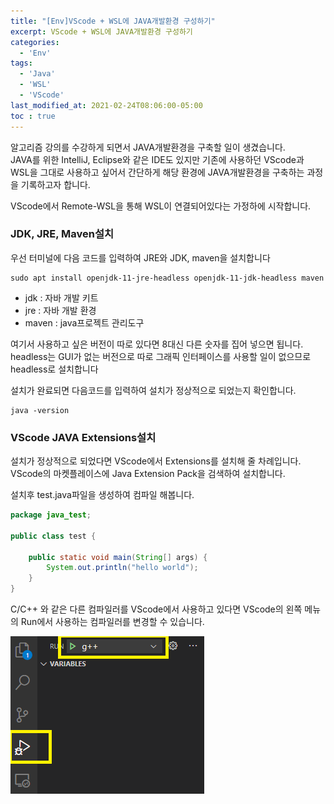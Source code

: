 ```yaml
---
title: "[Env]VScode + WSL에 JAVA개발환경 구성하기"
excerpt: VScode + WSL에 JAVA개발환경 구성하기
categories:
  - 'Env'
tags:
  - 'Java'
  - 'WSL'
  - 'VScode'
last_modified_at: 2021-02-24T08:06:00-05:00
toc : true
---
```


알고리즘 강의를 수강하게 되면서 JAVA개발환경을 구축할 일이 생겼습니다.  
JAVA를 위한 IntelliJ, Eclipse와 같은 IDE도 있지만 
기존에 사용하던 VScode과 WSL을 그대로 사용하고 싶어서 간단하게 해당 환경에 
JAVA개발환경을 구축하는 과정을 기록하고자 합니다.

VScode에서 Remote-WSL을 통해 WSL이 연결되어있다는 가정하에 시작합니다.

### JDK, JRE, Maven설치

우선 터미널에 다음 코드를 입력하여 JRE와 JDK, maven을 설치합니다
```
sudo apt install openjdk-11-jre-headless openjdk-11-jdk-headless maven
```
- jdk : 자바 개발 키트
- jre : 자바 개발 환경 
- maven : java프로젝트 관리도구  

여기서 사용하고 싶은 버전이 따로 있다면 8대신 다른 숫자를 집어 넣으면 됩니다.  
headless는 GUI가 없는 버전으로 따로 그래픽 인터페이스를 사용할 일이 없으므로 headless로 설치합니다

설치가 완료되면 다음코드를 입력하여 설치가 정상적으로 되었는지 확인합니다.
```
java -version
```

### VScode JAVA Extensions설치
설치가 정상적으로 되었다면 VScode에서 Extensions를 설치해 줄 차례입니다.
VScode의 마켓플레이스에 Java Extension Pack을 검색하여 설치합니다. 

설치후 test.java파일을 생성하여 컴파일 해봅니다.
```java
package java_test;

public class test {

    public static void main(String[] args) {
        System.out.println("hello world");
    }
}
```

C/C++ 와 같은 다른 컴파일러를 VScode에서 사용하고 있다면 VScode의 왼쪽 메뉴의 Run에서 사용하는 컴파일러를 변경할 수 있습니다. 

<img src ="/img/2021-02-24-java/chg_cmpler.png">